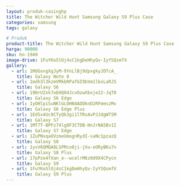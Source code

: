 ```yaml
---
layout: produk-casinghp
title: The Witcher Wild Hunt Samsung Galaxy S9 Plus Case
categories: samsung
tags: galaxy

# Produk
product-title: The Witcher Wild Hunt Samsung Galaxy S9 Plus Case
harga: 90000
sku: hn-1949
image-drive: 1FuYKo5lOj4sC1kgDeHhyQv-IyYSQsmfX
gallery:
  - url: 1MdGxngXgJyM-9YnLlBj9dpxgkyJDTcA_
    title: Galaxy Note 8
  - url: 1mdh3l3kzmVMkbRPafGI9bVm1lbxLaRJS
    title: Galaxy S6
  - url: 190rUZxk7oEHQ04JcvOzwXbxje22-JqT0
    title: Galaxy S6 Edge
  - url: 1yOHlpiSuNKlGLOHN4ADDknD2RFmeszMv
    title: Galaxy S6 Edge Plus
  - url: 1Ed5x4Uc9CTyQk3gi1lTRsAvPJJdgWTSM
    title: Galaxy S7
  - url: 1MT7T-BPFz74lgOF3CTDB-HnJrNA5Bv1I
    title: Galaxy S7 Edge
  - url: 1ZuPNxqaOVzmeUmognRydI-saNc1pzazQ
    title: Galaxy S8
  - url: 1yvV6QMQA8LSPMco0ji-jXu-eORyBKu7n
    title: Galaxy S8 Plus
  - url: 17pPze4fXan_e--wcelrM6z0d9X4CPycn
    title: Galaxy S9
  - url: 1FuYKo5lOj4sC1kgDeHhyQv-IyYSQsmfX
    title: Galaxy S9 Plus
---
```

